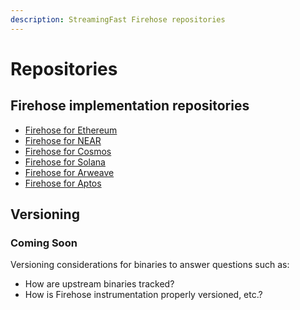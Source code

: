 ```yaml
---
description: StreamingFast Firehose repositories
---
```


# Repositories

## Firehose implementation repositories

* [Firehose for Ethereum](https://github.com/streamingfast/sf-ethereum)
* [Firehose for NEAR](https://github.com/streamingfast/sf-near)
* [Firehose for Cosmos](https://github.com/figment-networks/firehose-cosmos)
* [Firehose for Solana](https://github.com/streamingfast/sf-solana)
* [Firehose for Arweave](https://github.com/streamingfast/firehose-arweave)
* [Firehose for Aptos](https://github.com/streamingfast/firehose-aptos)

## Versioning

### **Coming Soon**

Versioning considerations for binaries to answer questions such as:

* How are upstream binaries tracked?
* How is Firehose instrumentation properly versioned, etc.?


